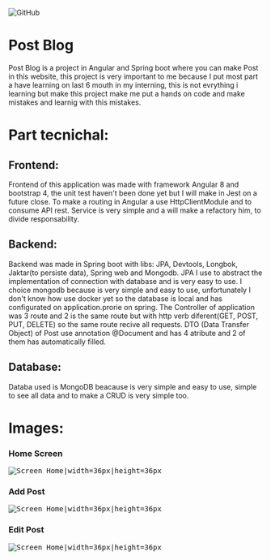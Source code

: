 ![GitHub](https://img.shields.io/github/license/luccastraumer/post_blog)

# Post Blog

Post Blog is a project in Angular and Spring boot where you can make Post in this website, this project is very important to me because I put most part a have learning on last 6 mouth in my interning, this is not evrything i learning but make this project make me put a hands on code and make mistakes and learnig with this mistakes.

# Part tecnichal:

## Frontend: 
Frontend of this application was made with framework Angular 8 and bootstrap 4, the unit test haven't been done yet but I will make in Jest on a future close.
To make a routing in Angular a use HttpClientModule and to consume API rest. Service is very simple and a will make a refactory him, to divide responsability.

## Backend:
Backend was made in Spring boot with libs: JPA, Devtools, Longbok, Jaktar(to persiste data), Spring web and Mongodb. JPA I use to abstract the implementation of connection with database and is very easy to use. I choice mongodb because is very simple and easy to use, unfortunately I don't know how use docker yet so the database is local and has configurated on application.prorie on spring. 
The Controller of application was 3 route and 2 is the same route but with http verb diferent(GET, POST, PUT, DELETE) so the same route recive all requests. 
DTO (Data Transfer Object) of Post use annotation @Document and has 4 atribute and 2 of them has automatically filled.

## Database:

Databa used is MongoDB beacause is very simple and easy to use, simple to see all data and to make a CRUD is very simple too.

# Images:
### Home Screen
<kbd>![Screen Home|width=36px|height=36px](https://github.com/LuccasTraumer/learning_both/blob/master/imgs_ex/page_home.png)</kbd>

### Add Post
<kbd>![Screen Home|width=36px|height=36px](https://raw.githubusercontent.com/LuccasTraumer/learning_both/master/imgs_ex/page_save.png?token=AD5NGI2OP4MMON7SBYAFGRS7I6GGW)</kbd>

### Edit Post
<kbd>![Screen Home|width=36px|height=36px](https://raw.githubusercontent.com/LuccasTraumer/learning_both/master/imgs_ex/page_edit.png?token=AD5NGI4SMTCBDFI2MSO54NC7I6GGY)</kbd>

